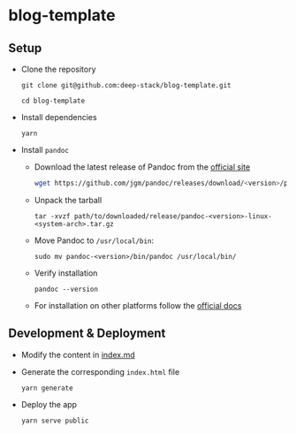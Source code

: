 # blog-template

## Setup

- Clone the repository

  ```
  git clone git@github.com:deep-stack/blog-template.git

  cd blog-template
  ```

- Install dependencies

  ```
  yarn
  ```

- Install `pandoc`

  - Download the latest release of Pandoc from the [official site](https://github.com/jgm/pandoc/releases)

    ```bash
    wget https://github.com/jgm/pandoc/releases/download/<version>/pandoc-<version>-linux-<system-arch>.tar.gz
    ```

  - Unpack the tarball

    ```
    tar -xvzf path/to/downloaded/release/pandoc-<version>-linux-<system-arch>.tar.gz
    ```

  - Move Pandoc to `/usr/local/bin`:

    ```
    sudo mv pandoc-<version>/bin/pandoc /usr/local/bin/
    ```

  - Verify installation

    ```
    pandoc --version
    ```

  - For installation on other platforms follow the [official docs](https://pandoc.org/installing.html)

## Development & Deployment

- Modify the content in [index.md](./index.md)

- Generate the corresponding `index.html` file

  ```
  yarn generate
  ```

- Deploy the app

  ```
  yarn serve public
  ```
